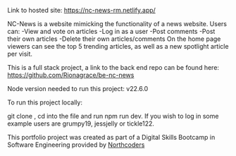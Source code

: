 Link to hosted site: https://nc-news-rm.netlify.app/

NC-News is a website mimicking the functionality of a news website. 
Users can:
-View and vote on articles
-Log in as a user
-Post comments
-Post their own articles
-Delete their own articles/comments 
On the home page viewers can see the top 5 trending articles, as well as a new spotlight article per visit. 

This is a full stack project, a link to the back end repo can be found here: https://github.com/Rionagrace/be-nc-news

Node version needed to run this project: v22.6.0

To run this project locally:

git clone <repo-url>, cd into the file and run npm run dev. If you wish to log in some example users are grumpy19, jessjelly or tickle122.




This portfolio project was created as part of a Digital Skills Bootcamp in Software Engineering provided by [Northcoders](https://northcoders.com/)
